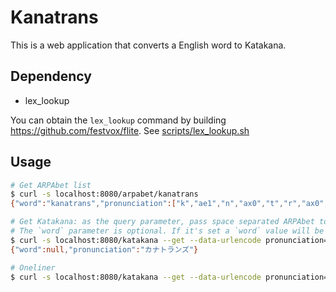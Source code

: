 # Kanatrans

This is a web application that converts a English word to Katakana.

## Dependency

- lex_lookup

You can obtain the `lex_lookup` command by building <https://github.com/festvox/flite>. See [scripts/lex_lookup.sh](scripts/lex_lookup.sh)

## Usage

```sh
# Get ARPAbet list
$ curl -s localhost:8080/arpabet/kanatrans
{"word":"kanatrans","pronunciation":["k","ae1","n","ax0","t","r","ax0","n","z"]}

# Get Katakana: as the query parameter, pass space separated ARPAbet to `pronunciation`
# The `word` parameter is optional. If it's set a `word` value will be responded to as it is
$ curl -s localhost:8080/katakana --get --data-urlencode pronunciation="k ae1 n ax0 t r ax0 n z"
{"word":null,"pronunciation":"カナトランズ"}

# Oneliner
$ curl -s localhost:8080/katakana --get --data-urlencode pronunciation="$(curl -s localhost:8080/arpabet/kanatrans | jq -r '.pronunciation | join(" ")')"
```
